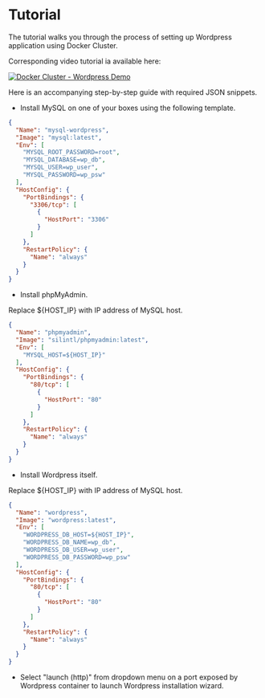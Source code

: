 # Tutorial

The tutorial walks you through the process of setting up Wordpress application using Docker Cluster.

Corresponding video tutorial ia available here:

[![Docker Cluster - Wordpress Demo](http://img.youtube.com/vi/28yTgcNzwjk/0.jpg)](http://www.youtube.com/watch?v=28yTgcNzwjk)

Here is an accompanying step-by-step guide with required JSON snippets.

- Install MySQL on one of your boxes using the following template.

```json
{
  "Name": "mysql-wordpress",
  "Image": "mysql:latest",
  "Env": [
    "MYSQL_ROOT_PASSWORD=root",
    "MYSQL_DATABASE=wp_db",
    "MYSQL_USER=wp_user",
    "MYSQL_PASSWORD=wp_psw"    
  ],
  "HostConfig": {
    "PortBindings": {
      "3306/tcp": [
        {
          "HostPort": "3306"
        }
      ]
    },
    "RestartPolicy": {
      "Name": "always"
    }
  }
}
```

- Install phpMyAdmin.

Replace ${HOST_IP} with IP address of MySQL host.

```json
{
  "Name": "phpmyadmin",
  "Image": "silintl/phpmyadmin:latest",
  "Env": [
    "MYSQL_HOST=${HOST_IP}"
  ],
  "HostConfig": {
    "PortBindings": {
      "80/tcp": [
        {
          "HostPort": "80"
        }
      ]
    },
    "RestartPolicy": {
      "Name": "always"
    }
  }
}
```

- Install Wordpress itself.

Replace ${HOST_IP} with IP address of MySQL host.

```json
{
  "Name": "wordpress",
  "Image": "wordpress:latest",
  "Env": [
    "WORDPRESS_DB_HOST=${HOST_IP}",
    "WORDPRESS_DB_NAME=wp_db",
    "WORDPRESS_DB_USER=wp_user",
    "WORDPRESS_DB_PASSWORD=wp_psw"
  ],
  "HostConfig": {
    "PortBindings": {
      "80/tcp": [
        {
          "HostPort": "80"
        }
      ]
    },
    "RestartPolicy": {
      "Name": "always"
    }
  }
}
```

- Select "launch (http)" from dropdown menu on a port exposed by Wordpress container to launch
  Wordpress installation wizard.

